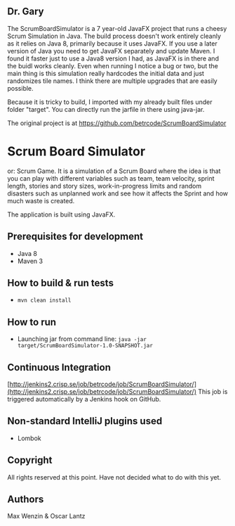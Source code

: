 ## Dr. Gary
The ScrumBoardSimulator is a 7 year-old JavaFX project that runs a cheesy Scrum Simulation in Java.
The build process doesn't work entirely cleanly as it relies on Java 8, primarily because it uses JavaFX.
If you use a later version of Java you need to get JavaFX separately and update Maven. I found it faster just
to use a Java8 version I had, as JavaFX is in there and the buidl works cleanly. Even when running I notice
a bug or two, but the main thing is this simulation really hardcodes the initial data and just randomizes
tile names. I think there are multiple upgrades that are easily possible.

Because it is tricky to build, I imported with my already built files under folder "target". You can 
directly run the jarfile in there using java-jar.

The original project is at https://github.com/betrcode/ScrumBoardSimulator


# Scrum Board Simulator
or: Scrum Game. It is a simulation of a Scrum Board where the idea is that you can play with different variables such as
team, team velocity, sprint length, stories and story sizes, work-in-progress limits and random disasters such as
unplanned work and see how it affects the Sprint and how much waste is created.

The application is built using JavaFX.

## Prerequisites for development
* Java 8
* Maven 3

## How to build & run tests
* ```mvn clean install```

## How to run
* Launching jar from command line: ```java -jar target/ScrumBoardSimulator-1.0-SNAPSHOT.jar```

## Continuous Integration
[http://jenkins2.crisp.se/job/betrcode/job/ScrumBoardSimulator/](http://jenkins2.crisp.se/job/betrcode/job/ScrumBoardSimulator/)
This job is triggered automatically by a Jenkins hook on GitHub.

## Non-standard IntelliJ plugins used
* Lombok

## Copyright
All rights reserved at this point. Have not decided what to do with this yet.

## Authors
Max Wenzin & Oscar Lantz
